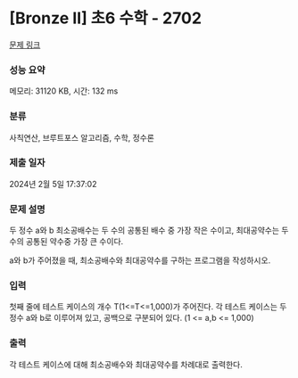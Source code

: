 # [Bronze II] 초6 수학 - 2702 

[문제 링크](https://www.acmicpc.net/problem/2702) 

### 성능 요약

메모리: 31120 KB, 시간: 132 ms

### 분류

사칙연산, 브루트포스 알고리즘, 수학, 정수론

### 제출 일자

2024년 2월 5일 17:37:02

### 문제 설명

<p>
	두 정수 a와 b 최소공배수는 두 수의 공통된 배수 중 가장 작은 수이고, 최대공약수는 두 수의 공통된 약수중 가장 큰 수이다.</p>

<p>
	a와 b가 주어졌을 때, 최소공배수와 최대공약수를 구하는 프로그램을 작성하시오.</p>

### 입력 

 <p>
	첫째 줄에 테스트 케이스의 개수 T(1<=T<=1,000)가 주어진다. 각 테스트 케이스는 두 정수 a와 b로 이루어져 있고, 공백으로 구분되어 있다. (1 <= a,b <= 1,000)</p>

### 출력 

 <p>
	각 테스트 케이스에 대해 최소공배수와 최대공약수를 차례대로 출력한다.</p>

